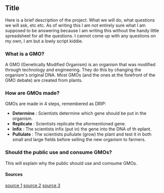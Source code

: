 ## Title

Here is a brief description of the project. What we will do, what questions we will ask, etc etc. As of writing this I am not entirely sure what I am supposed to be answering because I am writing this without the handy little spreadsheet for all the questions. I cannot come up with any questions on my own, I am but a lowly script kiddie.

### What is a GMO?

A GMO (Genetically Modified Organism) is an organism that was modified through technology and engineering. They do this by changing the organism's original DNA. Most GMOs (and the ones at the forefront of the GMO debate) are created from plants.

### How are GMOs made?

GMOs are made in 4 steps, remembered as DRIP:

* **Determine** : Scientists determine which gene should be put in the organism.
* **Replicate** : Scientists replicate the aformentioned gene.
* **Infix** : The scientists infix (put in) the gene into the DNA of th eplant.
* **Pullulate** : The scientists pullulate (grow) the plant and test it in both small and large fields before selling the new organism to farmers.

### Should the public use and consume GMOs?

This will explain why the public should use and comsume GMOs.


#### Sources

[source 1](www.source.com)
[source 2](www.source2.com)
[source 3](www.source3.com)
